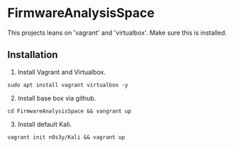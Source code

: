 # FirmwareAnalysisSpace

This projects leans on 'vagrant' and 'virtualbox'. Make sure this is installed.

## Installation

1. Install Vagrant and Virtualbox.
```console
sudo apt install vagrant virtualbox -y
```

2. Install base box via github.
```console
cd FirmwareAnalysisSpace && vangrant up
```


3. Install default Kali.
```console
vagrant init n0s3y/Kali && vagrant up
```

